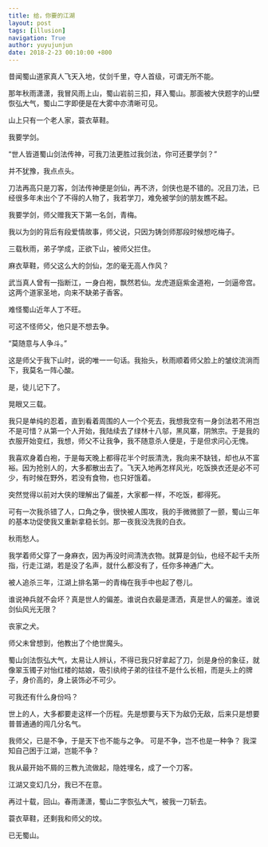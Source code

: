 ```yaml
---
title: 给，你要的江湖
layout: post
tags: [illusion]
navigation: True
author: yuyujunjun
date: 2018-2-23 00:10:00 +800
---
```


昔闻蜀山道家真人飞天入地，仗剑千里，夺人首级，可谓无所不能。

那年秋雨潇潇，我冒风雨上山，蜀山岩前三扣，拜入蜀山。那面被大侠题字的山壁恢弘大气，蜀山二字即便是在大雾中亦清晰可见。

山上只有一个老人家，蓑衣草鞋。

我要学剑。

“世人皆道蜀山剑法传神，可我刀法更胜过我剑法，你可还要学剑？”

并不犹豫，我点点头。

刀法再高只是刀客，剑法传神便是剑仙，再不济，剑侠也是不错的。况且刀法，已经很多年未出个了不得的人物了，我若学刀，难免被学剑的朋友瞧不起。

我要学剑，师父赠我天下第一名剑，青梅。

我以为剑的背后有段爱情故事，师父说，只因为铸剑师那段时候想吃梅子。

三载秋雨，弟子学成，正欲下山，被师父拦住。

麻衣草鞋，师父这么大的剑仙，怎的毫无高人作风？

武当真人曾有一指断江，一身白袍，飘然若仙。龙虎道庭紫金道袍，一剑逼帝宫。这两个道家圣地，向来不缺弟子香客。

难怪蜀山近年人丁不旺。

可这不怪师父，他只是不想去争。

“莫随意与人争斗。”

这是师父于我下山时，说的唯一一句话。我抬头，秋雨顺着师父脸上的皱纹流淌而下，我莫名一阵心酸。

是，徒儿记下了。

晃眼又三载。

我只是单纯的忍着，直到看着周围的人一个个死去，我想我空有一身剑法若不用岂不是可惜？从第一个人开始，我陆续去了绿林十八邬，黑风寨，阴煞宗。于是我的衣服开始变红，我想，师父不让我争，我不随意杀人便是，于是但求问心无愧。

我喜欢身着白袍，于是每天晚上都得花半个时辰清洗，我向来不缺钱，却也从不富裕。因为抢别人的，大多都散出去了。飞天入地再怎样风光，吃饭换衣还是必不可少，有时候在野外，若没有食物，也只好饿着。

突然觉得以前对大侠的理解出了偏差，大家都一样，不吃饭，都得死。

可有一次我杀错了人，口角之争，很快被人围攻，我的手微微颤了一颤，蜀山三年的基本功促使我又重新拿稳长剑。那一夜我没洗我的白衣。

秋雨愁人。

我学着师父穿了一身麻衣，因为再没时间清洗衣物。就算是剑仙，也经不起千夫所指，行走江湖，若是没了名声，就什么都没有了，任你多神通广大。

被人追杀三年，江湖上排名第一的青梅在我手中也起了卷儿。

谁说神兵就不会坏？真是世人的偏差。谁说白衣最是潇洒，真是世人的偏差。谁说剑仙风光无限？

丧家之犬。

师父未曾想到，他教出了个绝世魔头。

蜀山剑法恢弘大气，太易让人辨认，不得已我只好拿起了刀，剑是身份的象征，就像翠玉镯子对怡红楼的姑娘，吸引纨绔子弟的往往不是什么长相，而是头上的牌子，身价高的，身上装饰必不可少。

可我还有什么身份吗？

世上的人，大多都要走这样一个历程。先是想要与天下为敌仍无敌，后来只是想要普普通通的闯几分名气。

我师父，已是不争，于是天下也不能与之争。
可是不争，岂不也是一种争？
我深知自己困于江湖，岂能不争？

我从最开始不屑的三教九流做起，隐姓埋名，成了一个刀客。

江湖又变幻几分，我已不在意。

再过十载，回山。春雨潇潇，蜀山二字恢弘大气，被我一刀斩去。

蓑衣草鞋，还剩我和师父的坟。

已无蜀山。